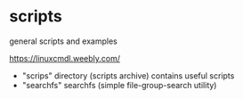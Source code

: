 # scripts
general scripts and examples

https://linuxcmdl.weebly.com/

- "scrips" directory (scripts archive) contains useful scripts
- "searchfs" searchfs (simple file-group-search utility)

